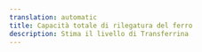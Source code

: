 ```yaml
---
translation: automatic
title: Capacità totale di rilegatura del ferro
description: Stima il livello di Transferrina
---
```

